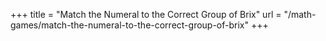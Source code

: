+++
title = "Match the Numeral to the Correct Group of Brix"
url = "/math-games/match-the-numeral-to-the-correct-group-of-brix"
+++